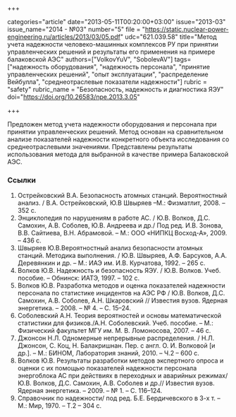 +++

categories="article"
date="2013-05-11T00:20:00+03:00"
issue="2013-03"
issue_name="2014 - №03"
number="5"
file = "https://static.nuclear-power-engineering.ru/articles/2013/03/05.pdf"
udc="621.039.58"
title="Метод учета надежности человеко-машинных комплексов РУ при принятии управленческих решений и результаты его применения на примере балаковской АЭС"
authors=["VolkovYuV", "SobolevAV"]
tags=["надежность оборудования", "надежность персонала", "принятие управленческих решений", "опыт эксплуатации", "распределение Вейбулла", "среднеотраслевые показатели надежности"]
rubric = "safety"
rubric_name = "Безопасность, надежность и диагностика ЯЭУ"
doi="https://doi.org/10.26583/npe.2013.3.05"

+++

Предложен метод учета надежности оборудования и персонала при принятии управленческих решений. Метод основан на сравнительном анализе показателей надежности конкретного объекта исследования со среднеотраслевыми значениями. Представлены результаты использования метода для выбранной в качестве примера Балаковской АЭС.

### Ссылки

1. Острейковский В.А. Безопасность атомных станций. Вероятностный анализ. / В.А. Острейковский, Ю.В Швыряев –М.: Физматлит, 2008. – 352 с.
2. Энциклопедия по нарушениям в работе АС. / Ю.В. Волков, Д.С. Самохин, А.В. Соболев, Ю.В. Андреева и др./ Под ред. И.В. Зонова, В.В. Сайтиева, В.Н. Абрамовой. – М.: ООО «НИПКЦ Восход-А», 2009. – 436 с.
3. Швыряев Ю.В.Вероятностный анализ безопасности атомных станций. Методика выполнения. / Ю.В. Швыряев, А.Ф. Барсуков, А.А. Деревянкин и др. – М.: ИАЭ им. И.В. Курчатова, 1992. – 265 с.
4. Волков Ю.В. Надежность и безопасность ЯЭУ. / Ю.В. Волков. Учеб. пособие. – Обнинск: ИАТЭ, 1997. – 102 c.
5. Волков Ю.В. Разработка методов и оценка показателей надежности персонала по статистике инцидентов на АЭС РФ / Ю.В. Волков, Д.С. Самохин, А.В. Соболев, А.Н. Шкаровский // Известия вузов. Ядерная энергетика. – 2008. – № 4. – С. 15–24.
6. Соболевский А.Н. Теория вероятностей и основы математической статистики для физиков./А.Н. Соболевский. Учеб. пособие. – М.: Физический факультет МГУ им. М. В. Ломоносова, 2007. – 46 с.
7. Джонсон Н.Л. Одномерные непрерывные распределения. / Н.Л. Джонсон, С. Коц, Н. Балакришнан. Пер. с англ. О. И. Волковой [и др.]. – М.: БИНОМ, Лаборатория знаний, 2010. – Ч.2 – 600 с.
8. Волков Ю.В. Результаты разработки методов экспертного опроса и оценки с их помощью показателей надежности персонала энергоблока АС при действиях в переходных и аварийных режимах/ Ю.В. Волков, Д.С. Самохин, А.В. Соболев и др.// Известия вузов. Ядерная энергетика. – 2009. – № 1. – С. 116–124.
9. Справочник по надежности/ под ред. Б.Е. Бердичевского в 3-х т. – М.: Мир, 1970. – Т.2 – 304 с.